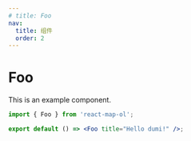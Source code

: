 ```yaml
---
# title: Foo
nav:
  title: 组件
  order: 2
---
```


# Foo

This is an example component.

```jsx
import { Foo } from 'react-map-ol';

export default () => <Foo title="Hello dumi!" />;
```
